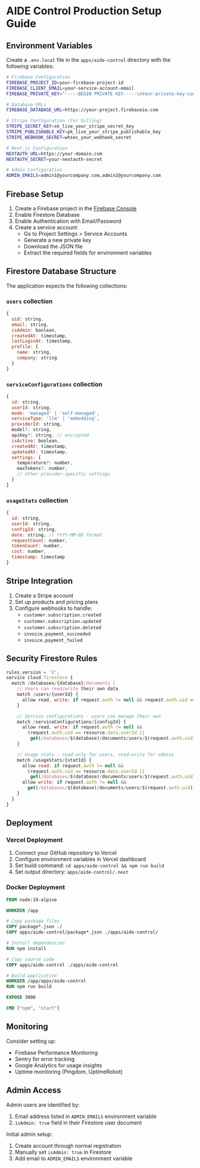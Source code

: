 # AIDE Control Production Setup Guide

## Environment Variables

Create a `.env.local` file in the `apps/aide-control` directory with the following variables:

```bash
# Firebase Configuration
FIREBASE_PROJECT_ID=your-firebase-project-id
FIREBASE_CLIENT_EMAIL=your-service-account-email
FIREBASE_PRIVATE_KEY="-----BEGIN PRIVATE KEY-----\nYour-private-key-content\n-----END PRIVATE KEY-----"

# Database URLs
FIREBASE_DATABASE_URL=https://your-project.firebaseio.com

# Stripe Configuration (for billing)
STRIPE_SECRET_KEY=sk_live_your_stripe_secret_key
STRIPE_PUBLISHABLE_KEY=pk_live_your_stripe_publishable_key
STRIPE_WEBHOOK_SECRET=whsec_your_webhook_secret

# Next.js Configuration
NEXTAUTH_URL=https://your-domain.com
NEXTAUTH_SECRET=your-nextauth-secret

# Admin Configuration
ADMIN_EMAILS=admin1@yourcompany.com,admin2@yourcompany.com
```

## Firebase Setup

1. Create a Firebase project in the [Firebase Console](https://console.firebase.google.com/)
2. Enable Firestore Database
3. Enable Authentication with Email/Password
4. Create a service account:
   - Go to Project Settings > Service Accounts
   - Generate a new private key
   - Download the JSON file
   - Extract the required fields for environment variables

## Firestore Database Structure

The application expects the following collections:

### `users` collection

```javascript
{
  uid: string,
  email: string,
  isAdmin: boolean,
  createdAt: timestamp,
  lastLoginAt: timestamp,
  profile: {
    name: string,
    company: string
  }
}
```

### `serviceConfigurations` collection

```javascript
{
  id: string,
  userId: string,
  mode: 'managed' | 'self-managed',
  serviceType: 'llm' | 'embedding',
  providerId: string,
  model?: string,
  apiKey?: string, // encrypted
  isActive: boolean,
  createdAt: timestamp,
  updatedAt: timestamp,
  settings: {
    temperature?: number,
    maxTokens?: number,
    // other provider-specific settings
  }
}
```

### `usageStats` collection

```javascript
{
  id: string,
  userId: string,
  configId: string,
  date: string, // YYYY-MM-DD format
  requestCount: number,
  tokenCount: number,
  cost: number,
  timestamp: timestamp
}
```

## Stripe Integration

1. Create a Stripe account
2. Set up products and pricing plans
3. Configure webhooks to handle:
   - `customer.subscription.created`
   - `customer.subscription.updated`
   - `customer.subscription.deleted`
   - `invoice.payment_succeeded`
   - `invoice.payment_failed`

## Security Firestore Rules

```javascript
rules_version = '2';
service cloud.firestore {
  match /databases/{database}/documents {
    // Users can read/write their own data
    match /users/{userId} {
      allow read, write: if request.auth != null && request.auth.uid == userId;
    }

    // Service configurations - users can manage their own
    match /serviceConfigurations/{configId} {
      allow read, write: if request.auth != null &&
        (request.auth.uid == resource.data.userId ||
         get(/databases/$(database)/documents/users/$(request.auth.uid)).data.isAdmin == true);
    }

    // Usage stats - read-only for users, read-write for admins
    match /usageStats/{statId} {
      allow read: if request.auth != null &&
        (request.auth.uid == resource.data.userId ||
         get(/databases/$(database)/documents/users/$(request.auth.uid)).data.isAdmin == true);
      allow write: if request.auth != null &&
        get(/databases/$(database)/documents/users/$(request.auth.uid)).data.isAdmin == true;
    }
  }
}
```

## Deployment

### Vercel Deployment

1. Connect your GitHub repository to Vercel
2. Configure environment variables in Vercel dashboard
3. Set build command: `cd apps/aide-control && npm run build`
4. Set output directory: `apps/aide-control/.next`

### Docker Deployment

```dockerfile
FROM node:18-alpine

WORKDIR /app

# Copy package files
COPY package*.json ./
COPY apps/aide-control/package*.json ./apps/aide-control/

# Install dependencies
RUN npm install

# Copy source code
COPY apps/aide-control ./apps/aide-control

# Build application
WORKDIR /app/apps/aide-control
RUN npm run build

EXPOSE 3000

CMD ["npm", "start"]
```

## Monitoring

Consider setting up:

- Firebase Performance Monitoring
- Sentry for error tracking
- Google Analytics for usage insights
- Uptime monitoring (Pingdom, UptimeRobot)

## Admin Access

Admin users are identified by:

1. Email address listed in `ADMIN_EMAILS` environment variable
2. `isAdmin: true` field in their Firestore user document

Initial admin setup:

1. Create account through normal registration
2. Manually set `isAdmin: true` in Firestore
3. Add email to `ADMIN_EMAILS` environment variable
